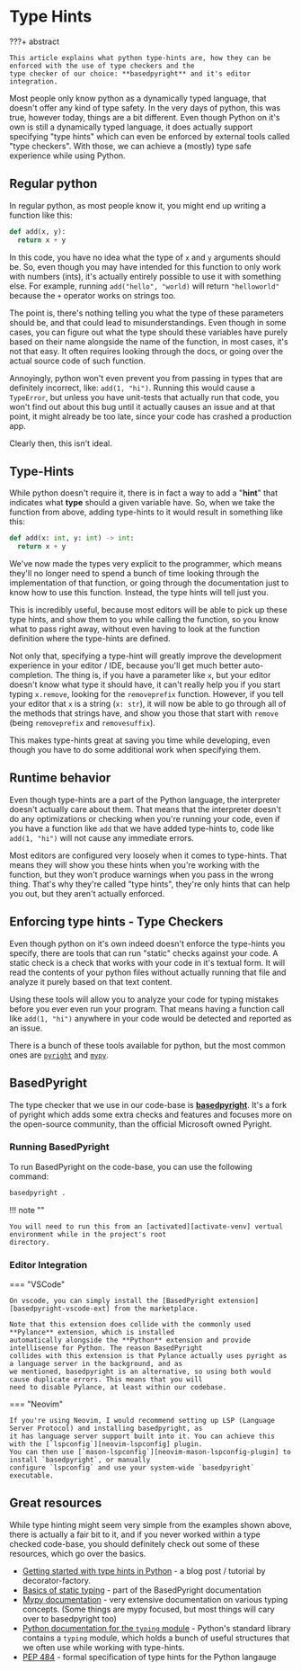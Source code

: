 # Type Hints

???+ abstract

    This article explains what python type-hints are, how they can be enforced with the use of type checkers and the
    type checker of our choice: **basedpyright** and it's editor integration.

Most people only know python as a dynamically typed language, that doesn't offer any kind of type safety. In the very
days of python, this was true, however today, things are a bit different. Even though Python on it's own is still a
dynamically typed language, it does actually support specifying "type hints" which can even be enforced by external
tools called "type checkers". With those, we can achieve a (mostly) type safe experience while using Python.

## Regular python

In regular python, as most people know it, you might end up writing a function like this:

```python
def add(x, y):
  return x + y
```

In this code, you have no idea what the type of `x` and `y` arguments should be. So, even though you may have intended
for this function to only work with numbers (ints), it's actually entirely possible to use it with something else. For
example, running `add("hello", "world)` will return `"helloworld"` because the `+` operator works on strings too.

The point is, there's nothing telling you what the type of these parameters should be, and that could lead to
misunderstandings. Even though in some cases, you can figure out what the type should these variables have purely based
on their name alongside the name of the function, in most cases, it's not that easy. It often requires looking through
the docs, or going over the actual source code of such function.

Annoyingly, python won't even prevent you from passing in types that are definitely incorrect, like: `add(1, "hi")`.
Running this would cause a `TypeError`, but unless you have unit-tests that actually run that code, you won't find out
about this bug until it actually causes an issue and at that point, it might already be too late, since your code has
crashed a production app.

Clearly then, this isn't ideal.

## Type-Hints

While python doesn't require it, there is in fact a way to add a "**hint**" that indicates what **type** should a given
variable have. So, when we take the function from above, adding type-hints to it would result in something like this:

```python
def add(x: int, y: int) -> int:
  return x + y
```

We've now made the types very explicit to the programmer, which means they'll no longer need to spend a bunch of time
looking through the implementation of that function, or going through the documentation just to know how to use this
function. Instead, the type hints will tell just you.

This is incredibly useful, because most editors will be able to pick up these type hints, and show them to you while
calling the function, so you know what to pass right away, without even having to look at the function definition where
the type-hints are defined.

Not only that, specifying a type-hint will greatly improve the development experience in your editor / IDE, because
you'll get much better auto-completion. The thing is, if you have a parameter like `x`, but your editor doesn't know
what type it should have, it can't really help you if you start typing `x.remove`, looking for the `removeprefix`
function. However, if you tell your editor that `x` is a string (`x: str`), it will now be able to go through all of
the methods that strings have, and show you those that start with `remove` (being `removeprefix` and `removesuffix`).

This makes type-hints great at saving you time while developing, even though you have to do some additional work when
specifying them.

## Runtime behavior

Even though type-hints are a part of the Python language, the interpreter doesn't actually care about them. That means
that the interpreter doesn't do any optimizations or checking when you're running your code, even if you have a
function like `add` that we have added type-hints to, code like `add(1, "hi")` will not cause any immediate errors.

Most editors are configured very loosely when it comes to type-hints. That means they will show you these hints when
you're working with the function, but they won't produce warnings when you pass in the wrong thing. That's why they're
called "type hints", they're only hints that can help you out, but they aren't actually enforced.

## Enforcing type hints - Type Checkers

Even though python on it's own indeed doesn't enforce the type-hints you specify, there are tools that can run "static"
checks against your code. A static check is a check that works with your code in it's textual form. It will read the
contents of your python files without actually running that file and analyze it purely based on that text content.

Using these tools will allow you to analyze your code for typing mistakes before you ever even run your program. That
means having a function call like `add(1, "hi")` anywhere in your code would be detected and reported as an issue.

There is a bunch of these tools available for python, but the most common ones are
[`pyright`][pyright] and [`mypy`][mypy].

## BasedPyright

The type checker that we use in our code-base is [**basedpyright**][basedpyright]. It's a fork of
pyright which adds some extra checks and features and focuses more on the open-source community, than the
official Microsoft owned Pyright.

### Running BasedPyright

To run BasedPyright on the code-base, you can use the following command:

```bash
basedpyright .
```

!!! note ""

    You will need to run this from an [activated][activate-venv] vertual environment while in the project's root
    directory.

### Editor Integration

=== "VSCode"

    On vscode, you can simply install the [BasedPyright extension][basedpyright-vscode-ext] from the marketplace.

    Note that this extension does collide with the commonly used **Pylance** extension, which is installed
    automatically alongside the **Python** extension and provide intellisense for Python. The reason BasedPyright
    collides with this extension is that Pylance actually uses pyright as a language server in the background, and as
    we mentioned, basedpyright is an alternative, so using both would cause duplicate errors. This means that you will
    need to disable Pylance, at least within our codebase.

=== "Neovim"

    If you're using Neovim, I would recommend setting up LSP (Language Server Protocol) and installing basedpyright, as
    it has language server support built into it. You can achieve this with the [`lspconfig`][neovim-lspconfig] plugin.
    You can then use [`mason-lspconfig`][neovim-mason-lspconfig-plugin] to install `basedpyright`, or manually
    configure `lspconfig` and use your system-wide `basedpyright` executable.

## Great resources

While type hinting might seem very simple from the examples shown above, there is actually a fair bit to it, and if you
never worked within a type checked code-base, you should definitely check out some of these resources, which go over
the basics.

- [Getting started with type hints in Python](https://dev.to/decorator_factory/type-hints-in-python-tutorial-3pel) - a
  blog post / tutorial by decorator-factory.
- [Basics of static typing](https://docs.basedpyright.com/#/type-concepts) - part of the BasedPyright documentation
- [Mypy documentation](https://mypy.readthedocs.io/en/stable/) - very extensive documentation on various typing
  concepts. (Some things are mypy focused, but most things will cary over to basedpyright too)
- [Python documentation for the `typing` module](https://docs.python.org/3/library/typing.html) - Python's standard
  library contains a `typing` module, which holds a bunch of useful structures that we often use while working with
  type-hints.
- [PEP 484](https://www.python.org/dev/peps/pep-0484/) - formal specification of type hints for the Python langauge

[pyright]: https://github.com/microsoft/pyright
[mypy]: https://mypy.readthedocs.io/en/stable/
[basedpyright]: https://docs.basedpyright.com/
[activate-venv]: ./setup.md#activating-the-environment
[basedpyright-vscode-ext]: https://marketplace.visualstudio.com/items?itemName=detachhead.basedpyright
[neovim-lspconfig]: https://github.com/neovim/nvim-lspconfig
[neovim-mason-lspconfig-plugin]: https://github.com/williamboman/mason-lspconfig.nvim
